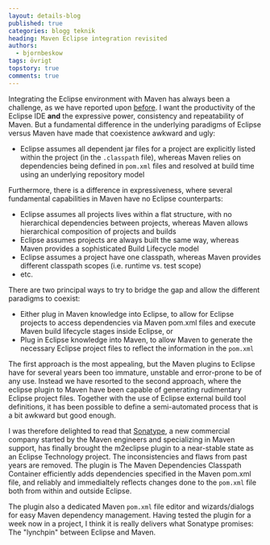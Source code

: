 ```yaml
---
layout: details-blog
published: true
categories: blogg teknik
heading: Maven Eclipse integration revisited
authors:
  - bjornbeskow
tags: övrigt
topstory: true
comments: true
---
```


Integrating the Eclipse environment with Maven has always been a challenge, as we have reported upon [before](/pages/viewpage.action?pageId=884867). I want the productivity of the Eclipse IDE **and** the expressive power, consistency and repeatability of Maven. But a fundamental difference in the underlying paradigms of Eclipse versus Maven have made that coexistence awkward and ugly:

- Eclipse assumes all dependent jar files for a project are explicitly listed within the project (in the `.classpath` file), whereas Maven relies on dependencies being defined in `pom.xml` files and resolved at build time using an underlying repository model

Furthermore, there is a difference in expressiveness, where several fundamental capabilities in Maven have no Eclipse counterparts:

- Eclipse assumes all projects lives within a flat structure, with no hierarchical dependencies between projects, whereas Maven allows hierarchical composition of projects and builds
- Eclipse assumes projects are always built the same way, whereas Maven provides a sophisticated Build Lifecycle model
- Eclipse assumes a project have one classpath, whereas Maven provides different classpath scopes (i.e. runtime vs. test scope)
- etc.

There are two principal ways to try to bridge the gap and allow the different paradigms to coexist:

- Either plug in Maven knowledge into Eclipse, to allow for Eclipse projects to access dependencies via Maven pom.xml files and execute Maven build lifecycle stages inside Eclipse, or
- Plug in Eclipse knowledge into Maven, to allow Maven to generate the necessary Eclipse project files to reflect the information in the `pom.xml`

The first approach is the most appealing, but the Maven plugins to Eclipse have for several years been too immature, unstable and error-prone to be of any use. Instead we have resorted to the second approach, where the eclipse plugin to Maven have been capable of generating rudimentary Eclipse project files. Together with the use of Eclipse external build tool definitions, it has been possible to define a semi-automated process that is a bit awkward but good enough.

I was therefore delighted to read that [Sonatype](http://www.sonatype.com), a new commercial company started by the Maven engineers and specializing in Maven support, has finally brought the m2eclipse plugin to a near-stable state as an Eclipse Technology project. The inconsistencies and flaws from past years are removed. The plugin is The Maven Dependencies Classpath Container efficiently adds dependencies specified in the Maven pom.xml file, and reliably and immedialtely reflects changes done to the `pom.xml` file both from within and outside Eclipse.

The plugin also a dedicated Maven `pom.xml` file editor and wizards/dialogs for easy Maven dependency management. Having tested the plugin for a week now in a project, I think it is really delivers what Sonatype promises: The "lynchpin" between Eclipse and Maven.
